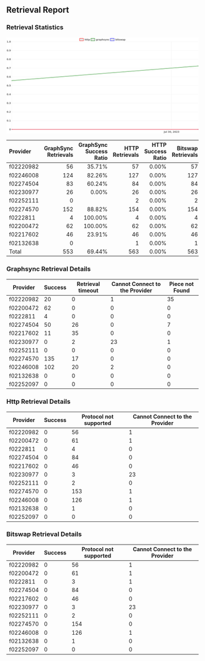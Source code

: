 ## Retrieval Report
### Retrieval Statistics
<img src="https://raw.githubusercontent.com/data-preservation-programs/filplus-checker-assets/main/filecoin-project/filecoin-plus-large-datasets/issues/1418/1691328554271.png"/>

| Provider  | GraphSync Retrievals | GraphSync Success Ratio | HTTP Retrievals | HTTP Success Ratio | Bitswap Retrievals | Bitswap Success Ratio |
| :-------- | -------------------: | ----------------------: | --------------: | -----------------: | -----------------: | --------------------: |
| f02220982 |                   56 |                  35.71% |              57 |              0.00% |                 57 |                 0.00% |
| f02246008 |                  124 |                  82.26% |             127 |              0.00% |                127 |                 0.00% |
| f02274504 |                   83 |                  60.24% |              84 |              0.00% |                 84 |                 0.00% |
| f02230977 |                   26 |                   0.00% |              26 |              0.00% |                 26 |                 0.00% |
| f02252111 |                    0 |                         |               2 |              0.00% |                  2 |                 0.00% |
| f02274570 |                  152 |                  88.82% |             154 |              0.00% |                154 |                 0.00% |
| f0222811  |                    4 |                 100.00% |               4 |              0.00% |                  4 |                 0.00% |
| f02200472 |                   62 |                 100.00% |              62 |              0.00% |                 62 |                 0.00% |
| f02217602 |                   46 |                  23.91% |              46 |              0.00% |                 46 |                 0.00% |
| f02132638 |                    0 |                         |               1 |              0.00% |                  1 |                 0.00% |
| Total     |                  553 |                  69.44% |             563 |              0.00% |                563 |                 0.00% |

### Graphsync Retrieval Details
| Provider  | Success | Retrieval timeout | Cannot Connect to the Provider | Piece not Found |
| --------- | ------- | ----------------- | ------------------------------ | --------------- |
| f02220982 | 20      | 0                 | 1                              | 35              |
| f02200472 | 62      | 0                 | 0                              | 0               |
| f0222811  | 4       | 0                 | 0                              | 0               |
| f02274504 | 50      | 26                | 0                              | 7               |
| f02217602 | 11      | 35                | 0                              | 0               |
| f02230977 | 0       | 2                 | 23                             | 1               |
| f02252111 | 0       | 0                 | 0                              | 0               |
| f02274570 | 135     | 17                | 0                              | 0               |
| f02246008 | 102     | 20                | 2                              | 0               |
| f02132638 | 0       | 0                 | 0                              | 0               |
| f02252097 | 0       | 0                 | 0                              | 0               |

### Http Retrieval Details
| Provider  | Success | Protocol not supported | Cannot Connect to the Provider |
| --------- | ------- | ---------------------- | ------------------------------ |
| f02220982 | 0       | 56                     | 1                              |
| f02200472 | 0       | 61                     | 1                              |
| f0222811  | 0       | 4                      | 0                              |
| f02274504 | 0       | 84                     | 0                              |
| f02217602 | 0       | 46                     | 0                              |
| f02230977 | 0       | 3                      | 23                             |
| f02252111 | 0       | 2                      | 0                              |
| f02274570 | 0       | 153                    | 1                              |
| f02246008 | 0       | 126                    | 1                              |
| f02132638 | 0       | 1                      | 0                              |
| f02252097 | 0       | 0                      | 0                              |

### Bitswap Retrieval Details
| Provider  | Success | Protocol not supported | Cannot Connect to the Provider |
| --------- | ------- | ---------------------- | ------------------------------ |
| f02220982 | 0       | 56                     | 1                              |
| f02200472 | 0       | 61                     | 1                              |
| f0222811  | 0       | 3                      | 1                              |
| f02274504 | 0       | 84                     | 0                              |
| f02217602 | 0       | 46                     | 0                              |
| f02230977 | 0       | 3                      | 23                             |
| f02252111 | 0       | 2                      | 0                              |
| f02274570 | 0       | 154                    | 0                              |
| f02246008 | 0       | 126                    | 1                              |
| f02132638 | 0       | 1                      | 0                              |
| f02252097 | 0       | 0                      | 0                              |
